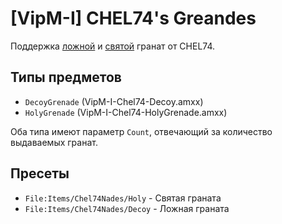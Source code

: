 # [VipM-I] CHEL74's Greandes

Поддержка [ложной](https://c-s.net.ua/forum/topic91919.html) и [святой](https://c-s.net.ua/forum/topic92517.html) гранат от CHEL74.

## Типы предметов

- `DecoyGrenade` (VipM-I-Chel74-Decoy.amxx)
- `HolyGrenade` (VipM-I-Chel74-HolyGrenade.amxx)

Оба типа имеют параметр `Count`, отвечающий за количество выдаваемых гранат.

## Пресеты

- `File:Items/Chel74Nades/Holy` - Святая граната
- `File:Items/Chel74Nades/Decoy` - Ложная граната
